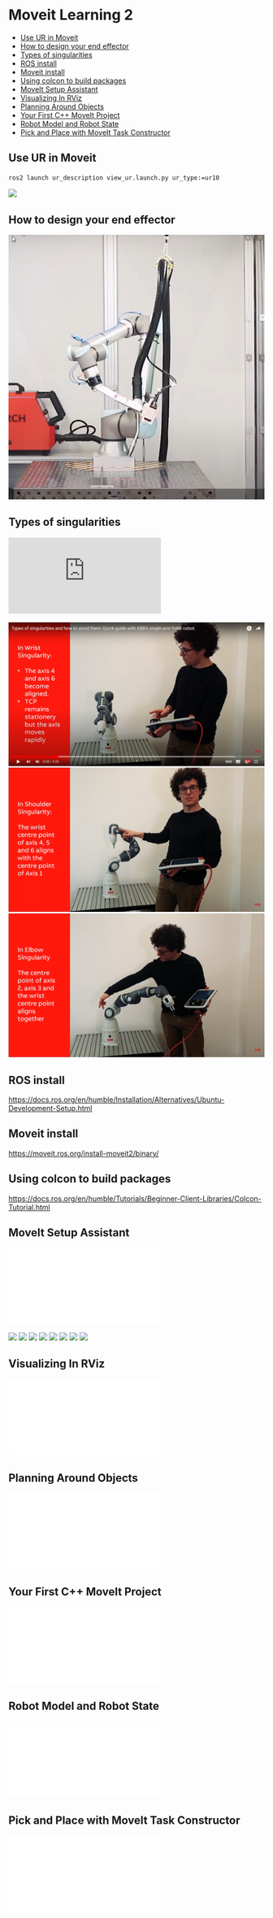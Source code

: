# Moveit Learning 2

- [Use UR in Moveit](#use-ur-in-moveit)
- [How to design your end effector](#how-to-design-your-end-effector)
- [Types of singularities](#types-of-singularities)
- [ROS install](#ros-install)
- [Moveit install](#moveit-install)
- [Using colcon to build packages](#using-colcon-to-build-packages)
- [MoveIt Setup Assistant](#moveit-setup-assistant)
- [Visualizing In RViz](#visualizing-in-rviz)
- [Planning Around Objects](#planning-around-objects)
- [Your First C++ MoveIt Project](#your-first-c-moveit-project)
- [Robot Model and Robot State](#robot-model-and-robot-state)
- [Pick and Place with MoveIt Task Constructor](#pick-and-place-with-moveit-task-constructor)




## Use UR in Moveit

```bash
ros2 launch ur_description view_ur.launch.py ur_type:=ur10
```
![](34_MoveitLearning_2\2023-05-05-21-13-39-06.gif)

## How to design your end effector

![](34_MoveitLearning_2/34_MoveitLearning_2_2023-05-20-14-19-13.png)

## Types of singularities

<iframe id="iframe" onload="adjustIframe();" src="https://www.youtube.com/embed/L7J_9OSxGvA" title="YouTube video player" frameborder="0" allow="accelerometer; autoplay; clipboard-write; encrypted-media; gyroscope; picture-in-picture" allowfullscreen></iframe>

![](34_MoveitLearning_2/34_MoveitLearning_2_2023-05-18-15-25-07.png)
![](34_MoveitLearning_2/34_MoveitLearning_2_2023-05-18-15-25-32.png)
![](34_MoveitLearning_2/34_MoveitLearning_2_2023-05-18-15-26-14.png)

## ROS install

https://docs.ros.org/en/humble/Installation/Alternatives/Ubuntu-Development-Setup.html

## Moveit install

https://moveit.ros.org/install-moveit2/binary/

## Using colcon to build packages

https://docs.ros.org/en/humble/Tutorials/Beginner-Client-Libraries/Colcon-Tutorial.html

## MoveIt Setup Assistant

<iframe id="iframe" onload="adjustIframe();" src="moveit.picknik.ai-MoveIt Setup Assistant.pdf#view=fitH" title="PDF loader" frameborder="0" allowfullscreen></iframe>

![](34_MoveitLearning_2/34_MoveitLearning_2_2023-05-21-17-19-36.png)
![](34_MoveitLearning_2/34_MoveitLearning_2_2023-05-21-17-22-54.png)
![](34_MoveitLearning_2/34_MoveitLearning_2_2023-05-21-17-22-05.png)
![](34_MoveitLearning_2/34_MoveitLearning_2_2023-05-21-17-42-40.png)
![](34_MoveitLearning_2/34_MoveitLearning_2_2023-05-21-17-43-33.png)
![](34_MoveitLearning_2/34_MoveitLearning_2_2023-05-21-17-44-28.png)
![](34_MoveitLearning_2/34_MoveitLearning_2_2023-05-21-17-46-15.png)
![](34_MoveitLearning_2/34_MoveitLearning_2_2023-05-21-17-46-29.png)

## Visualizing In RViz

<iframe id="iframe" onload="adjustIframe();" src="moveit.picknik.ai-Visualizing In RViz.pdf#view=fitH" title="PDF loader" frameborder="0" allowfullscreen></iframe>

## Planning Around Objects

<iframe id="iframe" onload="adjustIframe();" src="moveit.picknik.ai-Planning Around Objects.pdf#view=fitH" title="PDF loader" frameborder="0" allowfullscreen></iframe>

## Your First C++ MoveIt Project

<iframe id="iframe" onload="adjustIframe();" src="moveit.picknik.ai-Your First C MoveIt Project.pdf#view=fitH" title="PDF loader" frameborder="0" allowfullscreen></iframe>

## Robot Model and Robot State

<iframe id="iframe" onload="adjustIframe();" src="moveit.picknik.ai-Robot Model and Robot State.pdf#view=fitH" title="PDF loader" frameborder="0" allowfullscreen></iframe>

## Pick and Place with MoveIt Task Constructor

<iframe id="iframe" onload="adjustIframe();" src="moveit.picknik.ai-Pick and Place with MoveIt Task Constructor.pdf#view=fitH" title="PDF loader" frameborder="0" allowfullscreen></iframe>
